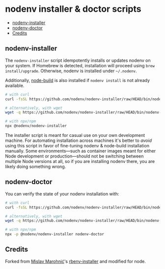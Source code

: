 # nodenv installer & doctor scripts

<!-- toc -->

- [nodenv-installer](#nodenv-installer)
- [nodenv-doctor](#nodenv-doctor)
- [Credits](#credits)

<!-- tocstop -->

## nodenv-installer

The `nodenv-installer` script idempotently installs or updates nodenv on your
system. If Homebrew is detected, installation will proceed using `brew
install/upgrade`. Otherwise, nodenv is installed under `~/.nodenv`.

Additionally, [node-build](https://github.com/nodenv/node-build#readme) is also
installed if `nodenv install` is not already available.

```sh
# with curl
curl -fsSL https://github.com/nodenv/nodenv-installer/raw/HEAD/bin/nodenv-installer | bash

# alternatively, with wget
wget -q https://github.com/nodenv/nodenv-installer/raw/HEAD/bin/nodenv-installer -O- | bash

# with npx/npm
npx @nodenv/nodenv-installer
```

The installer script is meant for casual use on your own development machine.
For automating installation across machines it's better to _avoid_ using this
script in favor of fine-tuning nodenv & node-build installation manually. Some
environments—such as container images meant for either Node development or
production—should not be switching between multiple Node versions at all, so if
you are installing nodenv there, you are likely doing something wrong.

## nodenv-doctor

You can verify the state of your nodenv installation with:

```sh
# with curl
curl -fsSL https://github.com/nodenv/nodenv-installer/raw/HEAD/bin/nodenv-doctor | bash

# alternatively, with wget
wget -q https://github.com/nodenv/nodenv-installer/raw/HEAD/bin/nodenv-doctor -O- | bash

# with npx/npm
npx -p @nodenv/nodenv-installer nodenv-doctor
```

## Credits

Forked from [Mislav Marohnić][mislav]'s [rbenv-installer][] and modified for node.

[mislav]: https://github.com/mislav
[rbenv-installer]: https://github.com/rbenv/rbenv-installer
